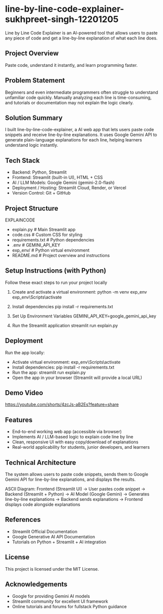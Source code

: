 # line-by-line-code-explainer-sukhpreet-singh-12201205
Line by Line Code Explainer is an AI-powered tool that allows users to paste any piece of code and get a line-by-line explanation of what each line does.


## Project Overview
Paste code, understand it instantly, and learn programming faster.


## Problem Statement
Beginners and even intermediate programmers often struggle to understand unfamiliar code quickly.
Manually analyzing each line is time-consuming, and tutorials or documentation may not explain the logic clearly.


## Solution Summary
I built line-by-line-code-explainer, a AI web app that lets users paste code snippets and receive line-by-line explanations.
It uses Google Gemini API to generate plain-language explanations for each line, helping learners understand logic instantly.


## Tech Stack
 - Backend: Python, Streamlit
 - Frontend: Streamlit (built-in UI), HTML + CSS
 - AI / LLM Models: Google Gemini (gemini-2.0-flash)
 - Deployment / Hosting: Streamlit Cloud, Render, or Vercel
 - Version Control: Git + GitHub


## Project Structure
EXPLAINCODE

  - explain.py                              # Main Streamlit app
  - code.css                                # Custom CSS for styling
  - requirements.txt                        # Python dependencies
  - .env                                    # GEMINI_API_KEY
  - exp_env/                                # Python virtual environment
  - README.md                               # Project overview and instructions


## Setup Instructions (with Python)
Follow these exact steps to run your project locally

1. Create and activate a virtual environment:
    python -m venv exp_env
    exp_env\Scripts\activate

2. Install dependencies 
   pip install -r requirements.txt

3. Set Up Environment Variables
    GEMINI_API_KEY=google_gemini_api_key

4. Run the Streamlit application
    streamlit run explain.py

   
## Deployment
Run the app locally:
- Activate virtual environment: exp_env\Scripts\activate
- Install dependencies: pip install -r requirements.txt
- Run the app: streamlit run explain.py
- Open the app in your browser (Streamlit will provide a local URL)


## Demo Video 
https://youtube.com/shorts/4zcJs-aB2Es?feature=share

## Features
  - End-to-end working web app (accessible via browser)
  - Implements AI / LLM-based logic to explain code line by line
  - Clean, responsive UI with easy copy/download of explanations
  - Real-world applicability for students, junior developers, and learners


## Technical Architecture
The system allows users to paste code snippets, sends them to Google Gemini API for line-by-line explanations, and displays the results.

ASCII Diagram:
Frontend (Streamlit UI) -> User pastes code snippet -> Backend (Streamlit + Python) -> AI Model (Google Gemini) -> Generates line-by-line explanations -> Backend sends explanations -> Frontend displays code alongside explanations


##  References
- Streamlit Official Documentation
- Google Generative AI API Documentation
- Tutorials on Python + Streamlit + AI integration

## License 
This project is licensed under the MIT License.


## Acknowledgements
- Google for providing Gemini AI models
- Streamlit community for excellent UI framework
- Online tutorials and forums for fullstack Python guidance





